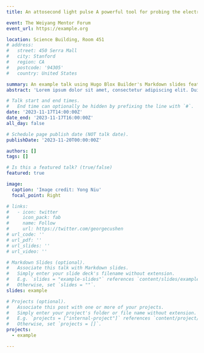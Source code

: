 ```yaml
---
title: An attosecond light pulse A powerful tool for probing the electron dynamics of matter

event: The Weiyang Mentor Forum
event_url: https://example.org

location: Science Building, Room 451
# address:
#   street: 450 Serra Mall
#   city: Stanford
#   region: CA
#   postcode: '94305'
#   country: United States

summary: An example talk using Hugo Blox Builder's Markdown slides feature.
abstract: 'Lorem ipsum dolor sit amet, consectetur adipiscing elit. Duis posuere tellusac convallis placerat. Proin tincidunt magna sed ex sollicitudin condimentum. Sed ac faucibus dolor, scelerisque sollicitudin nisi. Cras purus urna, suscipit quis sapien eu, pulvinar tempor diam.'

# Talk start and end times.
#   End time can optionally be hidden by prefixing the line with `#`.
date: '2023-11-17T14:00:00Z'
date_end: '2023-11-17T16:00:00Z'
all_day: false

# Schedule page publish date (NOT talk date).
publishDate: '2023-11-20T00:00:00Z'

authors: []
tags: []

# Is this a featured talk? (true/false)
featured: true

image:
  caption: 'Image credit: Yong Niu'
  focal_point: Right

# links:
#   - icon: twitter
#     icon_pack: fab
#     name: Follow
#     url: https://twitter.com/georgecushen
# url_code: ''
# url_pdf: ''
# url_slides: ''
# url_video: ''

# Markdown Slides (optional).
#   Associate this talk with Markdown slides.
#   Simply enter your slide deck's filename without extension.
#   E.g. `slides = "example-slides"` references `content/slides/example-slides.md`.
#   Otherwise, set `slides = ""`.
slides: example

# Projects (optional).
#   Associate this post with one or more of your projects.
#   Simply enter your project's folder or file name without extension.
#   E.g. `projects = ["internal-project"]` references `content/project/deep-learning/index.md`.
#   Otherwise, set `projects = []`.
projects:
  - example

---
```

